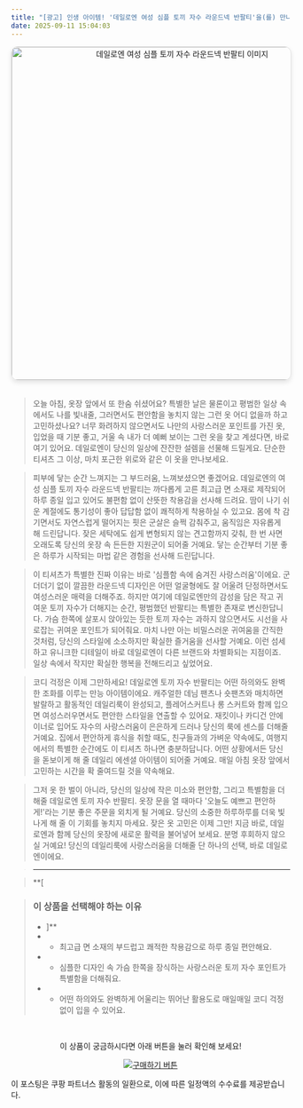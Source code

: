 ```yaml
---
title: "[광고] 인생 아이템! '데일로엔 여성 심플 토끼 자수 라운드넥 반팔티'을(를) 만나보세요."
date: 2025-09-11 15:04:03
---
```


<div align="center">
    <a href="https://link.coupang.com/re/AFFSDP?lptag=AF8916626&pageKey=7313164860&itemId=18739750687&vendorItemId=85872052364&traceid=V0-153-0227b7b13cb9767a&requestid=20250912000342426142546995&token=31850C%7CMIXED" target="_blank">
        <img src="https://ads-partners.coupang.com/image1/FKBp-UYRG22vy0M5FLtAI7AHN-u0xfIVgirj5vI7zwbnvgpc7So8-jpT9nvlHxLaC2iasAFrWaUKckXgGp9IHcoUDBBy8IKz5e_W4TmkvDaMMMit6tArvXtl73KPrcsY_z68l7_0w_rHn7QljQh3Mol3XN8xK51Lg82kLncLRVLqF5QTxUkMeXZGpWcsIW6yzn6HnM5TNyX5wazUkYOlwCaJQj9XN2abU54Zjc7B8Ev0HJ-D0rwmhYCHgGIuU13iFFVXFKt8xqLz8NT24uxtCPn3Rt7jYrPmEruaJR5fMdGgSWrduQ==" alt="데일로엔 여성 심플 토끼 자수 라운드넥 반팔티 이미지" width="600" style="max-width: 100%; height: auto; border-radius: 12px; border: 1px solid #e0e0e0; box-shadow: 0 4px 8px rgba(0,0,0,0.1);">
    </a>
</div>
<br>

> 오늘 아침, 옷장 앞에서 또 한숨 쉬셨어요? 특별한 날은 물론이고 평범한 일상 속에서도 나를 빛내줄, 그러면서도 편안함을 놓치지 않는 그런 옷 어디 없을까 하고 고민하셨나요? 너무 화려하지 않으면서도 나만의 사랑스러운 포인트를 가진 옷, 입었을 때 기분 좋고, 거울 속 내가 더 예뻐 보이는 그런 옷을 찾고 계셨다면, 바로 여기 있어요. 데일로엔이 당신의 일상에 잔잔한 설렘을 선물해 드릴게요. 단순한 티셔츠 그 이상, 마치 포근한 위로와 같은 이 옷을 만나보세요.

> 피부에 닿는 순간 느껴지는 그 부드러움, 느껴보셨으면 좋겠어요. 데일로엔의 여성 심플 토끼 자수 라운드넥 반팔티는 까다롭게 고른 최고급 면 소재로 제작되어 하루 종일 입고 있어도 불편함 없이 산뜻한 착용감을 선사해 드려요. 땀이 나기 쉬운 계절에도 통기성이 좋아 답답함 없이 쾌적하게 착용하실 수 있고요. 몸에 착 감기면서도 자연스럽게 떨어지는 핏은 군살은 슬쩍 감춰주고, 움직임은 자유롭게 해 드린답니다. 잦은 세탁에도 쉽게 변형되지 않는 견고함까지 갖춰, 한 번 사면 오래도록 당신의 옷장 속 든든한 지원군이 되어줄 거예요. 닿는 순간부터 기분 좋은 하루가 시작되는 마법 같은 경험을 선사해 드린답니다.

> 이 티셔츠가 특별한 진짜 이유는 바로 '심플함 속에 숨겨진 사랑스러움'이에요. 군더더기 없이 깔끔한 라운드넥 디자인은 어떤 얼굴형에도 잘 어울려 단정하면서도 여성스러운 매력을 더해주죠. 하지만 여기에 데일로엔만의 감성을 담은 작고 귀여운 토끼 자수가 더해지는 순간, 평범했던 반팔티는 특별한 존재로 변신한답니다. 가슴 한쪽에 살포시 앉아있는 듯한 토끼 자수는 과하지 않으면서도 시선을 사로잡는 귀여운 포인트가 되어줘요. 마치 나만 아는 비밀스러운 귀여움을 간직한 것처럼, 당신의 스타일에 소소하지만 확실한 즐거움을 선사할 거예요. 이런 섬세하고 유니크한 디테일이 바로 데일로엔이 다른 브랜드와 차별화되는 지점이죠. 일상 속에서 작지만 확실한 행복을 전해드리고 싶었어요.

> 코디 걱정은 이제 그만하세요! 데일로엔 토끼 자수 반팔티는 어떤 하의와도 완벽한 조화를 이루는 만능 아이템이에요. 캐주얼한 데님 팬츠나 숏팬츠와 매치하면 발랄하고 활동적인 데일리룩이 완성되고, 플레어스커트나 롱 스커트와 함께 입으면 여성스러우면서도 편안한 스타일을 연출할 수 있어요. 재킷이나 카디건 안에 이너로 입어도 자수의 사랑스러움이 은은하게 드러나 당신의 룩에 센스를 더해줄 거예요. 집에서 편안하게 휴식을 취할 때도, 친구들과의 가벼운 약속에도, 여행지에서의 특별한 순간에도 이 티셔츠 하나면 충분하답니다. 어떤 상황에서든 당신을 돋보이게 해 줄 데일리 에센셜 아이템이 되어줄 거예요. 매일 아침 옷장 앞에서 고민하는 시간을 확 줄여드릴 것을 약속해요.

> 그저 옷 한 벌이 아니라, 당신의 일상에 작은 미소와 편안함, 그리고 특별함을 더해줄 데일로엔 토끼 자수 반팔티. 옷장 문을 열 때마다 '오늘도 예쁘고 편안하게!'라는 기분 좋은 주문을 외치게 될 거예요. 당신의 소중한 하루하루를 더욱 빛나게 해 줄 이 기회를 놓치지 마세요. 잦은 옷 고민은 이제 그만! 지금 바로, 데일로엔과 함께 당신의 옷장에 새로운 활력을 불어넣어 보세요. 분명 후회하지 않으실 거예요! 당신의 데일리룩에 사랑스러움을 더해줄 단 하나의 선택, 바로 데일로엔이에요.

> ---

> **[


> ### 이 상품을 선택해야 하는 이유
> - ]**
> - *   최고급 면 소재의 부드럽고 쾌적한 착용감으로 하루 종일 편안해요.
> - *   심플한 디자인 속 가슴 한쪽을 장식하는 사랑스러운 토끼 자수 포인트가 특별함을 더해줘요.
> - *   어떤 하의와도 완벽하게 어울리는 뛰어난 활용도로 매일매일 코디 걱정 없이 입을 수 있어요.


<br>

<div align="center">
  <p>이 상품이 궁금하시다면 아래 버튼을 눌러 확인해 보세요!</p>
  <a href="https://link.coupang.com/re/AFFSDP?lptag=AF8916626&pageKey=7313164860&itemId=18739750687&vendorItemId=85872052364&traceid=V0-153-0227b7b13cb9767a&requestid=20250912000342426142546995&token=31850C%7CMIXED" target="_blank">
    <img src="https://img.shields.io/badge/지금 바로 구매하기-FF5722?style=for-the-badge&logo=coupa&logoColor=white" alt="구매하기 버튼">
  </a>
</div>

이 포스팅은 쿠팡 파트너스 활동의 일환으로, 이에 따른 일정액의 수수료를 제공받습니다.
